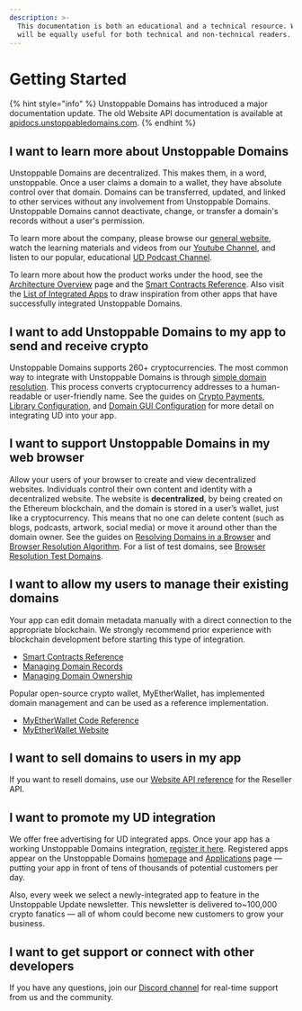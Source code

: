 ```yaml
---
description: >-
  This documentation is both an educational and a technical resource. We hope it
  will be equally useful for both technical and non-technical readers.
---
```


# Getting Started

{% hint style="info" %}
Unstoppable Domains has introduced a major documentation update. The old Website API documentation is available at [apidocs.unstoppabledomains.com](https://apidocs.unstoppabledomains.com/).
{% endhint %}

## I want to learn more about Unstoppable Domains

Unstoppable Domains are decentralized. This makes them, in a word, unstoppable. Once a user claims a domain to a wallet, they have absolute control over that domain. Domains can be transferred, updated, and linked to other services without any involvement from Unstoppable Domains. Unstoppable Domains cannot deactivate, change, or transfer a domain's records without a user's permission.

To learn more about the company, please browse our [general website](https://unstoppabledomains.com), watch the learning materials and videos from our [Youtube Channel](https://www.youtube.com/c/UnstoppableDomains/videos), and listen to our popular, educational [UD Podcast Channel](https://open.spotify.com/show/2ZlyOpkkprGKS5KODk1PSS).

To learn more about how the product works under the hood, see the [Architecture Overview](domain-registry-essentials/architecture-overview.md) page and the [Smart Contracts Reference](domain-registry-essentials/cns-smart-contracts.md). Also visit the [List of Integrated Apps](https://unstoppabledomains.com/apps) to draw inspiration from other apps that have successfully integrated Unstoppable Domains.

## I want to add Unstoppable Domains to my app to send and receive crypto

Unstoppable Domains supports 260+ cryptocurrencies. The most common way to integrate with Unstoppable Domains is through [simple domain resolution](domain-registry-essentials/resolving-domain-records.md). This process converts cryptocurrency addresses to a human-readable or user-friendly name. See the guides on [Crypto Payments](send-and-receive-crypto-payments/crypto-payments.md), [Library Configuration](send-and-receive-crypto-payments/library-configuration.md), and [Domain GUI Configuration](send-and-receive-crypto-payments/domains-configuration.md) for more detail on integrating UD into your app.

## I want to support Unstoppable Domains in my web browser

Allow your users of your browser to create and view decentralized websites. Individuals control their own content and identity with a decentralized website. The website is **decentralized**, by being created on the Ethereum blockchain, and the domain is stored in a user’s wallet, just like a cryptocurrency. This means that no one can delete content \(such as blogs, podcasts, artwork, social media\) or move it around other than the domain owner. See the guides on [Resolving Domains in a Browser](support-unstoppable-domains-in-a-web-browser/resolving-domains-in-a-browser.md) and [Browser Resolution Algorithm](support-unstoppable-domains-in-a-web-browser/browser-resolution-algorithm.md). For a list of test domains, see [Browser Resolution Test Domains](support-unstoppable-domains-in-a-web-browser/test-domains.md).

## I want to allow my users to manage their existing domains

Your app can edit domain metadata manually with a direct connection to the appropriate blockchain. We strongly recommend prior experience with blockchain development before starting this type of integration.

* [Smart Contracts Reference](domain-registry-essentials/cns-smart-contracts.md)
* [Managing Domain Records](allow-my-users-to-manage-existing-domains/managing-domain-records.md)
* [Managing Domain Ownership](allow-my-users-to-manage-existing-domains/managing-domain-ownership.md)

Popular open-source crypto wallet, MyEtherWallet, has implemented domain management and can be used as a reference implementation.

* [MyEtherWallet Code Reference](https://github.com/MyEtherWallet/MyEtherWallet/tree/master/src/dapps/Unstoppable)    
* [MyEtherWallet Website](https://www.myetherwallet.com)

## I want to sell domains to users in my app

If you want to resell domains, use our [Website API reference](https://apidocs.unstoppabledomains.com/) for the Reseller API.

## I want to promote my UD integration

We offer free advertising for UD integrated apps. Once your app has a working Unstoppable Domains integration, [register it here](https://unstoppabledomains.com/app-submission). Registered apps appear on the Unstoppable Domains [homepage](https://unstoppabledomains.com/) and [Applications](https://unstoppabledomains.com/apps) page — putting your app in front of tens of thousands of potential customers per day.

Also, every week we select a newly-integrated app to feature in the Unstoppable Update newsletter. This newsletter is delivered to~100,000 crypto fanatics — all of whom could become new customers to grow your business.

## I want to get support or connect with other developers

If you have any questions, join our [Discord channel](https://discord.gg/b6ZVxSZ9Hn) for real-time support from us and the community.

